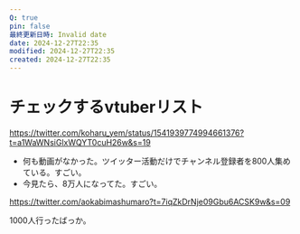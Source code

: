 ```yaml
---
Q: true
pin: false
最終更新日時: Invalid date
date: 2024-12-27T22:35
modified: 2024-12-27T22:35
created: 2024-12-27T22:35
---
```

# チェックするvtuberリスト

https://twitter.com/koharu_yem/status/1541939774994661376?t=a1WaWNsiGlxWQYT0cuH26w&s=19

- 何も動画がなかった。ツイッター活動だけでチャンネル登録者を800人集めている。すごい。  
- 今見たら、8万人になってた。すごい。  

https://twitter.com/aokabimashumaro?t=7iqZkDrNje09Gbu6ACSK9w&s=09

1000人行ったばっか。